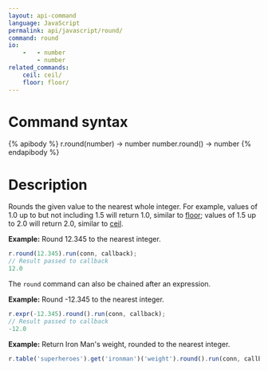 ```yaml
---
layout: api-command
language: JavaScript
permalink: api/javascript/round/
command: round
io:
    -   - number
        - number
related_commands:
    ceil: ceil/
    floor: floor/
---
```

# Command syntax #

{% apibody %}
r.round(number) &rarr; number
number.round() &rarr; number
{% endapibody %}

# Description #

Rounds the given value to the nearest whole integer. For example, values of 1.0 up to but not including 1.5 will return 1.0, similar to [floor][]; values of 1.5 up to 2.0 will return 2.0, similar to [ceil][].

[floor]: /api/javascript/floor/
[ceil]:  /api/javascript/ceil/

__Example:__ Round 12.345 to the nearest integer.

```js
r.round(12.345).run(conn, callback);
// Result passed to callback
12.0
```

The `round` command can also be chained after an expression.

__Example:__ Round -12.345 to the nearest integer.

```js
r.expr(-12.345).round().run(conn, callback);
// Result passed to callback
-12.0
```

__Example:__ Return Iron Man's weight, rounded to the nearest integer.

```js
r.table('superheroes').get('ironman')('weight').round().run(conn, callback);
```
